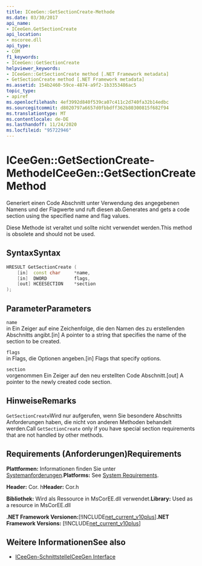 ```yaml
---
title: ICeeGen::GetSectionCreate-Methode
ms.date: 03/30/2017
api_name:
- ICeeGen.GetSectionCreate
api_location:
- mscoree.dll
api_type:
- COM
f1_keywords:
- ICeeGen::GetSectionCreate
helpviewer_keywords:
- ICeeGen::GetSectionCreate method [.NET Framework metadata]
- GetSectionCreate method [.NET Framework metadata]
ms.assetid: 154b2460-59ce-4874-a9f2-1b3353486ac5
topic_type:
- apiref
ms.openlocfilehash: 4ef3992d840f539ca07c411c2d740fa32b14edbc
ms.sourcegitcommit: d8020797a6657d0fbbdff362b80300815f682f94
ms.translationtype: MT
ms.contentlocale: de-DE
ms.lasthandoff: 11/24/2020
ms.locfileid: "95722946"
---
```

# <a name="iceegengetsectioncreate-method"></a><span data-ttu-id="a4737-102">ICeeGen::GetSectionCreate-Methode</span><span class="sxs-lookup"><span data-stu-id="a4737-102">ICeeGen::GetSectionCreate Method</span></span>

<span data-ttu-id="a4737-103">Generiert einen Code Abschnitt unter Verwendung des angegebenen Namens und der Flagwerte und ruft diesen ab.</span><span class="sxs-lookup"><span data-stu-id="a4737-103">Generates and gets a code section using the specified name and flag values.</span></span>  
  
 <span data-ttu-id="a4737-104">Diese Methode ist veraltet und sollte nicht verwendet werden.</span><span class="sxs-lookup"><span data-stu-id="a4737-104">This method is obsolete and should not be used.</span></span>  
  
## <a name="syntax"></a><span data-ttu-id="a4737-105">Syntax</span><span class="sxs-lookup"><span data-stu-id="a4737-105">Syntax</span></span>  
  
```cpp  
HRESULT GetSectionCreate (  
    [in]  const char     *name,  
    [in]  DWORD          flags,  
    [out] HCEESECTION    *section  
);  
```  
  
## <a name="parameters"></a><span data-ttu-id="a4737-106">Parameter</span><span class="sxs-lookup"><span data-stu-id="a4737-106">Parameters</span></span>  

 `name`  
 <span data-ttu-id="a4737-107">in Ein Zeiger auf eine Zeichenfolge, die den Namen des zu erstellenden Abschnitts angibt.</span><span class="sxs-lookup"><span data-stu-id="a4737-107">[in] A pointer to a string that specifies the name of the section to be created.</span></span>  
  
 `flags`  
 <span data-ttu-id="a4737-108">in Flags, die Optionen angeben.</span><span class="sxs-lookup"><span data-stu-id="a4737-108">[in] Flags that specify options.</span></span>  
  
 `section`  
 <span data-ttu-id="a4737-109">vorgenommen Ein Zeiger auf den neu erstellten Code Abschnitt.</span><span class="sxs-lookup"><span data-stu-id="a4737-109">[out] A pointer to the newly created code section.</span></span>  
  
## <a name="remarks"></a><span data-ttu-id="a4737-110">Hinweise</span><span class="sxs-lookup"><span data-stu-id="a4737-110">Remarks</span></span>  

 <span data-ttu-id="a4737-111">`GetSectionCreate`Wird nur aufgerufen, wenn Sie besondere Abschnitts Anforderungen haben, die nicht von anderen Methoden behandelt werden.</span><span class="sxs-lookup"><span data-stu-id="a4737-111">Call `GetSectionCreate` only if you have special section requirements that are not handled by other methods.</span></span>  
  
## <a name="requirements"></a><span data-ttu-id="a4737-112">Requirements (Anforderungen)</span><span class="sxs-lookup"><span data-stu-id="a4737-112">Requirements</span></span>  

 <span data-ttu-id="a4737-113">**Plattformen:** Informationen finden Sie unter [Systemanforderungen](../../get-started/system-requirements.md).</span><span class="sxs-lookup"><span data-stu-id="a4737-113">**Platforms:** See [System Requirements](../../get-started/system-requirements.md).</span></span>  
  
 <span data-ttu-id="a4737-114">**Header:** Cor. h</span><span class="sxs-lookup"><span data-stu-id="a4737-114">**Header:** Cor.h</span></span>  
  
 <span data-ttu-id="a4737-115">**Bibliothek:** Wird als Ressource in MsCorEE.dll verwendet.</span><span class="sxs-lookup"><span data-stu-id="a4737-115">**Library:** Used as a resource in MsCorEE.dll</span></span>  
  
 <span data-ttu-id="a4737-116">**.NET Framework Versionen:**[!INCLUDE[net_current_v10plus](../../../../includes/net-current-v10plus-md.md)]</span><span class="sxs-lookup"><span data-stu-id="a4737-116">**.NET Framework Versions:** [!INCLUDE[net_current_v10plus](../../../../includes/net-current-v10plus-md.md)]</span></span>  
  
## <a name="see-also"></a><span data-ttu-id="a4737-117">Weitere Informationen</span><span class="sxs-lookup"><span data-stu-id="a4737-117">See also</span></span>

- [<span data-ttu-id="a4737-118">ICeeGen-Schnittstelle</span><span class="sxs-lookup"><span data-stu-id="a4737-118">ICeeGen Interface</span></span>](iceegen-interface.md)
